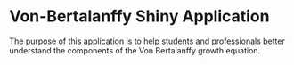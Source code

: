 # Von-Bertalanffy Shiny Application
The purpose of this application is to help students and professionals better understand the components of the Von Bertalanffy growth equation.
